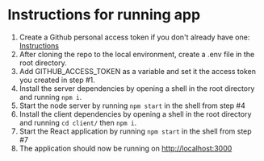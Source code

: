 # Instructions for running app

1. Create a Github personal access token if you don't already have one: [Instructions](https://docs.github.com/en/authentication/keeping-your-account-and-data-secure/creating-a-personal-access-token)
2. After cloning the repo to the local environment, create a .env file in the root directory.
3. Add GITHUB_ACCESS_TOKEN as a variable and set it the access token you created in step #1.
4. Install the server dependencies by opening a shell in the root directory and running `npm i`.
5. Start the node server by running `npm start` in the shell from step #4
6. Install the client dependencies by opening a shell in the root directory and running `cd client/` then `npm i`.
7. Start the React application by running `npm start` in the shell from step #7
8. The application should now be running on [http://localhost:3000](http://localhost:3000)
